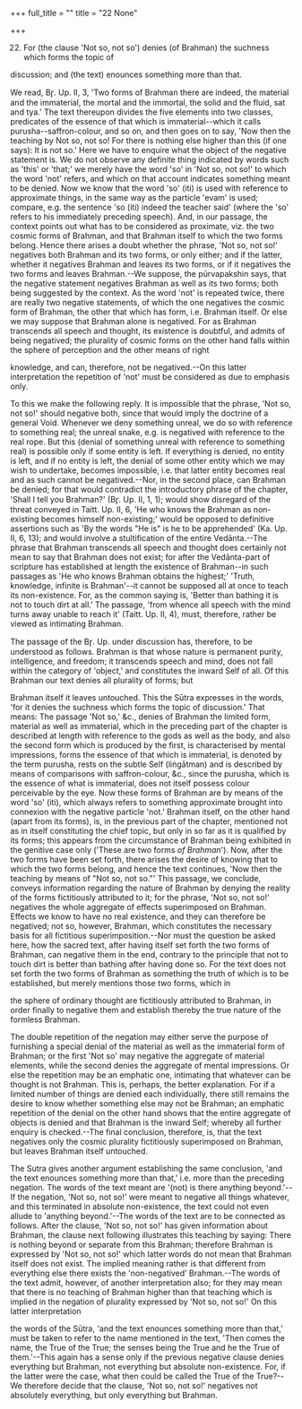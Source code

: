 +++
full_title = ""
title = "22 None"

+++


22. For (the clause 'Not so, not so') denies (of Brahman) the suchness which forms the topic of

discussion; and (the text) enounces something more than that.

We read, Br̥. Up. II, 3, 'Two forms of Brahman there are indeed, the material and the immaterial, the mortal and the immortal, the solid and the fluid, sat and tya.' The text thereupon divides the five elements into two classes, predicates of the essence of that which is immaterial--which it calls purusha--saffron-colour, and so on, and then goes on to say, 'Now then the teaching by Not so, not so! For there is nothing else higher than this (if one says): It is not so.' Here we have to enquire what the object of the negative statement is. We do not observe any definite thing indicated by words such as 'this' or 'that;' we merely have the word 'so' in 'Not so, not so!' to which the word 'not' refers, and which on that account indicates something meant to be denied. Now we know that the word 'so' (iti) is used with reference to approximate things, in the same way as the particle 'evam' is used; compare, e.g. the sentence 'so (iti) indeed the teacher said' (where the 'so' refers to his immediately preceding speech). And, in our passage, the context points out what has to be considered as proximate, viz. the two cosmic forms of Brahman, and that Brahman itself to which the two forms belong. Hence there arises a doubt whether the phrase, 'Not so, not so!' negatives both Brahman and its two forms, or only either; and if the latter, whether it negatives Brahman and leaves its two forms, or if it negatives the two forms and leaves Brahman.--We suppose, the pūrvapakshin says, that the negative statement negatives Brahman as well as its two forms; both being suggested by the context. As the word 'not' is repeated twice, there are really two negative statements, of which the one negatives the cosmic form of Brahman, the other that which has form, i.e. Brahman itself. Or else we may suppose that Brahman alone is negatived. For as Brahman transcends all speech and thought, its existence is doubtful, and admits of being negatived; the plurality of cosmic forms on the other hand falls within the sphere of perception and the other means of right

knowledge, and can, therefore, not be negatived.--On this latter interpretation the repetition of 'not' must be considered as due to emphasis only.

To this we make the following reply. It is impossible that the phrase, 'Not so, not so!' should negative both, since that would imply the doctrine of a general Void. Whenever we deny something unreal, we do so with reference to something real; the unreal snake, e.g. is negatived with reference to the real rope. But this (denial of something unreal with reference to something real) is possible only if some entity is left. If everything is denied, no entity is left, and if no entity is left, the denial of some other entity which we may wish to undertake, becomes impossible, i.e. that latter entity becomes real and as such cannot be negatived.--Nor, in the second place, can Brahman be denied; for that would contradict the introductory phrase of the chapter, 'Shall I tell you Brahman?' (Br̥. Up. II, 1, 1); would show disregard of the threat conveyed in Taitt. Up. II, 6, 'He who knows the Brahman as non-existing becomes himself non-existing;' would be opposed to definitive assertions such as 'By the words "He is" is he to be apprehended' (Ka. Up. II, 6, 13); and would involve a stultification of the entire Vedānta.--The phrase that Brahman transcends all speech and thought does certainly not mean to say that Brahman does not exist; for after the Vedānta-part of scripture has established at length the existence of Brahman--in such passages as 'He who knows Brahman obtains the highest;' 'Truth, knowledge, infinite is Brahman'--it cannot be supposed all at once to teach its non-existence. For, as the common saying is, 'Better than bathing it is not to touch dirt at all.' The passage, 'from whence all speech with the mind turns away unable to reach it' (Taitt. Up. II, 4), must, therefore, rather be viewed as intimating Brahman.

The passage of the Br̥. Up. under discussion has, therefore, to be understood as follows. Brahman is that whose nature is permanent purity, intelligence, and freedom; it transcends speech and mind, does not fall within the category of 'object,' and constitutes the inward Self of all. Of this Brahman our text denies all plurality of forms; but

 Brahman itself it leaves untouched. This the Sūtra expresses in the words, 'for it denies the suchness which forms the topic of discussion.' That means: The passage 'Not so,' &c., denies of Brahman the limited form, material as well as immaterial, which in the preceding part of the chapter is described at length with reference to the gods as well as the body, and also the second form which is produced by the first, is characterised by mental impressions, forms the essence of that which is immaterial, is denoted by the term purusha, rests on the subtle Self (liṅgātman) and is described by means of comparisons with saffron-colour, &c., since the purusha, which is the essence of what is immaterial, does not itself possess colour perceivable by the eye. Now these forms of Brahman are by means of the word 'so' (iti), which always refers to something approximate brought into connexion with the negative particle 'not.' Brahman itself, on the other hand (apart from its forms), is, in the previous part of the chapter, mentioned not as in itself constituting the chief topic, but only in so far as it is qualified by its forms; this appears from the circumstance of Brahman being exhibited in the genitive case only ('These are two forms _of Brahman_'). Now, after the two forms have been set forth, there arises the desire of knowing that to which the two forms belong, and hence the text continues, 'Now then the teaching by means of "Not so, not so."' This passage, we conclude, conveys information regarding the nature of Brahman by denying the reality of the forms fictitiously attributed to it; for the phrase, 'Not so, not so!' negatives the whole aggregate of effects superimposed on Brahman. Effects we know to have no real existence, and they can therefore be negatived; not so, however, Brahman, which constitutes the necessary basis for all fictitious superimposition.--Nor must the question be asked here, how the sacred text, after having itself set forth the two forms of Brahman, can negative them in the end, contrary to the principle that not to touch dirt is better than bathing after having done so. For the text does not set forth the two forms of Brahman as something the truth of which is to be established, but merely mentions those two forms, which in

the sphere of ordinary thought are fictitiously attributed to Brahman, in order finally to negative them and establish thereby the true nature of the formless Brahman.

The double repetition of the negation may either serve the purpose of furnishing a special denial of the material as well as the immaterial form of Brahman; or the first 'Not so' may negative the aggregate of material elements, while the second denies the aggregate of mental impressions. Or else the repetition may be an emphatic one, intimating that whatever can be thought is not Brahman. This is, perhaps, the better explanation. For if a limited number of things are denied each individually, there still remains the desire to know whether something else may not be Brahman; an emphatic repetition of the denial on the other hand shows that the entire aggregate of objects is denied and that Brahman is the inward Self; whereby all further enquiry is checked.--The final conclusion, therefore, is, that the text negatives only the cosmic plurality fictitiously superimposed on Brahman, but leaves Brahman itself untouched.

The Sutra gives another argument establishing the same conclusion, 'and the text enounces something more than that,' i.e. more than the preceding negation. The words of the text meant are '(not) is there anything beyond.'--If the negation, 'Not so, not so!' were meant to negative all things whatever, and this terminated in absolute non-existence, the text could not even allude to 'anything beyond.'--The words of the text are to be connected as follows. After the clause, 'Not so, not so!' has given information about Brahman, the clause next following illustrates this teaching by saying: There is nothing beyond or separate from this Brahman; therefore Brahman is expressed by 'Not so, not so!' which latter words do not mean that Brahman itself does not exist. The implied meaning rather is that different from everything else there exists the 'non-negatived' Brahman.--The words of the text admit, however, of another interpretation also; for they may mean that there is no teaching of Brahman higher than that teaching which is implied in the negation of plurality expressed by 'Not so, not so!' On this latter interpretation

the words of the Sūtra, 'and the text enounces something more than that,' must be taken to refer to the name mentioned in the text, 'Then comes the name, the True of the True; the senses being the True and he the True of them.'--This again has a sense only if the previous negative clause denies everything but Brahman, not everything but absolute non-existence. For, if the latter were the case, what then could be called the True of the True?--We therefore decide that the clause, 'Not so, not so!' negatives not absolutely everything, but only everything but Brahman.

